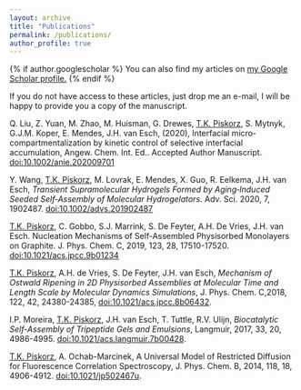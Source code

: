 ```yaml
---
layout: archive
title: "Publications"
permalink: /publications/
author_profile: true
---
```


{% if author.googlescholar %}
  You can also find my articles on <u><a href="{{author.googlescholar}}">my Google Scholar profile</a>.</u>
{% endif %}

If you do not have access to these articles, just drop me an e-mail, I will be happy to provide you a copy of the manuscript.

Q. Liu, Z. Yuan, M. Zhao, M. Huisman, G. Drewes, <u>T.K. Piskorz</u>, S. Mytnyk, G.J.M. Koper, E. Mendes, J.H. van Esch, (2020), <a>Interfacial micro‐compartmentalization by kinetic control of selective interfacial accumulation</a>, Angew. Chem. Int. Ed.. Accepted Author Manuscript. <a href="https://doi.org/10.1002/anie.202009701">doi:10.1002/anie.202009701</a>

Y. Wang, <u>T.K. Piskorz</u>, M. Lovrak, E. Mendes, X. Guo, R. Eelkema, J.H. van Esch, <i>Transient Supramolecular Hydrogels Formed by Aging‐Induced Seeded Self‐Assembly of Molecular Hydrogelators</i>. Adv. Sci. 2020, 7, 1902487. <a href="https://doi.org/10.1002/advs.201902487"> doi:10.1002/advs.201902487</a>

<u>T.K. Piskorz</u>, C. Gobbo, S.J. Marrink, S. De Feyter, A.H. De Vries, J.H. van Esch. Nucleation Mechanisms of Self-Assembled Physisorbed Monolayers on Graphite. J. Phys. Chem. C, 2019, 123, 28, 17510-17520. <a href="https://pubs.acs.org/doi/10.1021/acs.jpcc.9b01234"> doi:10.1021/acs.jpcc.9b01234</a>

<u>T.K. Piskorz</u>, A.H. de Vries, S. De Feyter, J.H. van Esch, <i>Mechanism of Ostwald Ripening in 2D Physisorbed Assemblies at Molecular Time and Length Scale by Molecular Dynamics Simulations</i>,
J. Phys. Chem. C,2018, 122, 42, 24380-24385, <a href="https://doi.org/10.1021/acs.jpcc.8b06432">doi:10.1021/acs.jpcc.8b06432</a>.

I.P. Moreira, <u>T.K. Piskorz</u>, J.H. van Esch, T. Tuttle, R.V. Ulijn, <i>Biocatalytic Self-Assembly of Tripeptide Gels and Emulsions</i>, Langmuir, 2017, 33, 20, 4986-4995. <a href="https://doi.org/10.1021/acs.langmuir.7b00428">doi:10.1021/acs.langmuir.7b00428</a>.

<u>T.K. Piskorz</u>, A. Ochab-Marcinek, A Universal Model of Restricted Diffusion for Fluorescence Correlation Spectroscopy, J. Phys. Chem. B, 2014, 118, 18, 4906-4912. <a href="https://doi.org/10.1021/jp502467u">doi:10.1021/jp502467u</a>.
